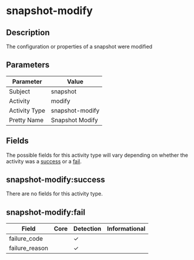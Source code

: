 snapshot-modify
===============

Description
-----------
The configuration or properties of a snapshot were modified

Parameters
----------
| Parameter     | Value           |
| ------------- | --------------- |
| Subject       | snapshot        |
| Activity      | modify          |
| Activity Type | snapshot-modify |
| Pretty Name   | Snapshot Modify |


Fields
------

The possible fields for this activity type will vary depending on whether the activity was a [success](#snapshot-modifysuccess) or a [fail](#snapshot-modifyfail).


snapshot-modify:success
-----------------------

There are no fields for this activity type.


snapshot-modify:fail
--------------------

| Field          | Core | Detection | Informational |
| -------------- | ---- | --------- | ------------- |
| failure_code   |      | &#10003;  |               |
| failure_reason |      | &#10003;  |               |